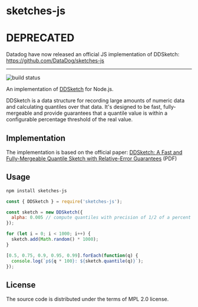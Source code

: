 # sketches-js

# DEPRECATED

Datadog have now released an official JS implementation of DDSketch: https://github.com/DataDog/sketches-js

--------------

![build status](https://circleci.com/gh/hassy/sketches-js.svg?style=svg)

An implementation of [DDSketch](https://www.datadoghq.com/blog/engineering/computing-accurate-percentiles-with-ddsketch/) for Node.js.

DDSketch is a data structure for recording large amounts of numeric data and calculating quantiles over that data. It's designed to be fast, fully-mergeable and provide guarantees that a quantile value is within a configurable percentage threshold of the real value.

## Implementation

The implementation is based on the official paper: [DDSketch: A Fast and Fully-Mergeable Quantile Sketch with Relative-Error Guarantees](http://www.vldb.org/pvldb/vol12/p2195-masson.pdf) (PDF)

## Usage

```sh
npm install sketches-js
```

```js
const { DDSketch } = require('sketches-js');

const sketch = new DDSketch({
  alpha: 0.005 // compute quantiles with precision of 1/2 of a percent
});

for (let i = 0; i < 1000; i++) {
  sketch.add(Math.random() * 1000);
}

[0.5, 0.75, 0.9, 0.95, 0.99].forEach(function(q) {
  console.log(`p${q * 100}: ${sketch.quantile(q)}`);
});
```

## License

The source code is distributed under the terms of MPL 2.0 license.
